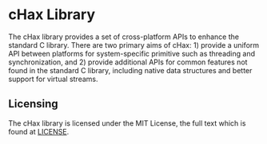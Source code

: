 cHax Library
============

The cHax library provides a set of cross-platform APIs to enhance the standard
C library. There are two primary aims of cHax: 1) provide a uniform API
between platforms for system-specific primitive such as threading and
synchronization, and 2) provide additional APIs for common features not found
in the standard C library, including native data structures and better support
for virtual streams.

## Licensing

The cHax library is licensed under the MIT License, the full text which is
found at [LICENSE](LICENSE).
